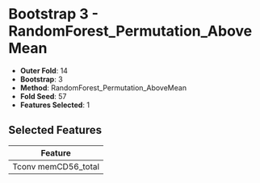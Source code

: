 # Bootstrap 3 - RandomForest_Permutation_AboveMean

- **Outer Fold**: 14
- **Bootstrap**: 3
- **Method**: RandomForest_Permutation_AboveMean
- **Fold Seed**: 57
- **Features Selected**: 1

## Selected Features

| Feature |
|---------|
| Tconv memCD56_total |
